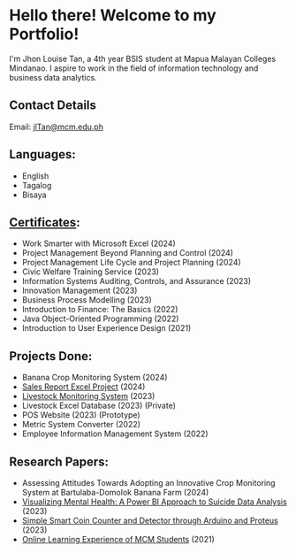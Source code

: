 # Hello there! Welcome to my Portfolio!

I'm Jhon Louise Tan, a 4th year BSIS student at Mapua Malayan Colleges Mindanao. I aspire to work in the field of information technology and business data analytics.

## Contact Details
Email: jlTan@mcm.edu.ph

## Languages:
- English
- Tagalog
- Bisaya

## [Certificates](https://github.com/jhonlouisetan/Certificates):
- Work Smarter with Microsoft Excel (2024)
- Project Management Beyond Planning and Control (2024)
- Project Management Life Cycle and Project Planning (2024)
- Civic Welfare Training Service (2023)
- Information Systems Auditing, Controls, and Assurance (2023)
- Innovation Management (2023)
- Business Process Modelling (2023)
- Introduction to Finance: The Basics (2022)
- Java Object-Oriented Programming (2022)
- Introduction to User Experience Design (2021)


## Projects Done:
- Banana Crop Monitoring System (2024)
- [Sales Report Excel Project](https://github.com/jhonlouisetan/Sales-Report-Excel-Project) (2024)
- [Livestock Monitoring System](https://github.com/jhonlouisetan/Livestock-Monitoring-System) (2023)
- Livestock Excel Database (2023) (Private)
- POS Website (2023) (Prototype) 
- Metric System Converter (2022)
- Employee Information Management System (2022)



## Research Papers:
- Assessing Attitudes Towards Adopting an Innovative Crop Monitoring System at Bartulaba-Domolok Banana Farm (2024)
- [Visualizing Mental Health: A Power BI Approach to Suicide Data Analysis](https://github.com/jhonlouisetan/Mental-Health-BI-Project) (2023)
- [Simple Smart Coin Counter and Detector through Arduino and Proteus](https://github.com/jhonlouisetan/Coin-Detector-Project) (2023)
- [Online Learning Experience of MCM Students](https://github.com/jhonlouisetan/Mini-Research) (2021)





